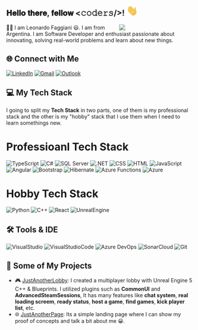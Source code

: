 <h2> 𝐇𝐞𝐥𝐥𝐨 𝐭𝐡𝐞𝐫𝐞, 𝐟𝐞𝐥𝐥𝐨𝐰 <𝚌𝚘𝚍𝚎𝚛𝚜/>! <img src="https://raw.githubusercontent.com/ABSphreak/ABSphreak/master/gifs/Hi.gif" width="30px"></h2>

<img align='right' src='https://user-images.githubusercontent.com/5713670/87202985-820dcb80-c2b6-11ea-9f56-7ec461c497c3.gif' width='200"'>

👨‍💻 I am Leonardo Faggiani 😃. I am from Argentina. I am Software Developer and enthusiast passionate about innovating, solving real-world problems and learn about new things.

## 🌐 Connect with Me
[![LinkedIn](https://img.shields.io/badge/LinkedIn-%230077B5.svg?logo=linkedin&logoColor=white)](https://www.linkedin.com/in/leonardo-faggiani-2ba30859) [![Gmail](https://img.shields.io/badge/Gmail-D14836?style=for-the-badge&logo=gmail&logoColor=white)](mailto:leofaggiani@gmail.com) [![Outlook](https://img.shields.io/badge/Microsoft_Outlook-0078D4?style=for-the-badge&logo=microsoft-outlook&logoColor=white)](mailto:leonardofaggiani@hotmail.com)

## 💻 My Tech Stack
I going to split my **Tech Stack** in two parts, one of them is my professional stack and the other is my "hobby" stack that I use them when I need to learn somethings new.
  # Professioanl Tech Stack
  ![TypeScript](https://img.shields.io/badge/TypeScript-007ACC?style=for-the-badge&logo=typescript&logoColor=white)  ![C#](https://img.shields.io/badge/C%23-239120?style=for-the-badge&logo=csharp&logoColor=white) ![SQL Server](https://img.shields.io/badge/Microsoft%20SQL%20Server-CC2927?style=for-the-badge&logo=microsoft%20sql%20server&logoColor=white) ![.NET](https://img.shields.io/badge/.NET-512BD4?style=for-the-badge&logo=dotnet&logoColor=white) ![CSS](https://img.shields.io/badge/CSS3-1572B6?style=for-the-badge&logo=css3&logoColor=white) ![HTML](https://img.shields.io/badge/HTML5-E34F26?style=for-the-badge&logo=html5&logoColor=white) ![JavaScript](https://img.shields.io/badge/JavaScript-323330?style=for-the-badge&logo=javascript&logoColor=F7DF1E) ![Angular](https://img.shields.io/badge/Angular-DD0031?style=for-the-badge&logo=angular&logoColor=white) ![Bootstrap](https://img.shields.io/badge/Bootstrap-563D7C?style=for-the-badge&logo=bootstrap&logoColor=white) ![Hibernate](https://img.shields.io/badge/Hibernate-59666C?style=for-the-badge&logo=Hibernate&logoColor=white)
   ![Azure Functions](https://img.shields.io/badge/Azure_Functions-0062AD?style=for-the-badge&logo=azure-functions&logoColor=white) ![Azure](https://img.shields.io/badge/microsoft%20azure-0089D6?style=for-the-badge&logo=microsoft-azure&logoColor=white)
  
  # Hobby Tech Stack
  ![Python](https://img.shields.io/badge/python-3670A0?style=flat&logo=python&logoColor=ffdd54) ![C++](https://img.shields.io/badge/c++-%2300599C.svg?style=flat&logo=c%2B%2B&logoColor=white) ![React](https://img.shields.io/badge/React-20232A?style=for-the-badge&logo=react&logoColor=61DAFB)
 ![UnrealEngine](https://img.shields.io/badge/-Unreal%20Engine-313131?style=for-the-badge&logo=unreal-engine&logoColor=white)

## 🛠 Tools & IDE
  ![VisualStudio](https://img.shields.io/badge/Visual_Studio-5C2D91?style=for-the-badge&logo=visual%20studio&logoColor=white) ![VisualStudioCode](https://img.shields.io/badge/Visual_Studio_Code-0078D4?style=for-the-badge&logo=visual%20studio%20code&logoColor=white) ![Azure DevOps ](https://img.shields.io/badge/Azure_DevOps-0078D7?style=for-the-badge&logo=azure-devops&logoColor=white) ![SonarCloud](https://img.shields.io/badge/Sonar%20cloud-F3702A?style=for-the-badge&logo=sonarcloud&logoColor=white) ![Git](https://img.shields.io/badge/GIT-E44C30?style=for-the-badge&logo=git&logoColor=white)


## 📌 Some of My Projects

* 🎮 [JustAnotherLobby](https://github.com/LeonardoFaggiani/JustAnotherLobby): I created a multiplayer lobby with Unreal Engine 5 C++ & Blueprints. I utilized plugins such as **CommonUI** and **AdvancedSteamSessions**, It has many features like **chat system**, **real loading screem**, **ready status**, **host a game**, **find games**, **kick player list**, etc.
* 🌐 [JustAnotherPage](https://github.com/LeonardoFaggiani/justanotherpage): Its a simple landing page where I can show my proof of concepts and talk a bit about me 😀.
